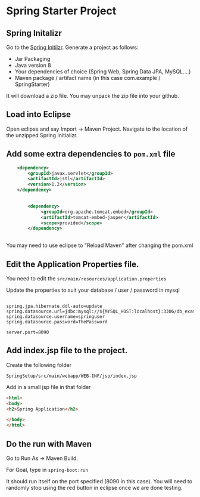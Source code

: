 # Spring Starter Project

## Spring Initalizr

Go to the [Spring Initilzr](https://start.spring.io).  Generate a project as follows:
 * Jar Packaging
 * Java version 8
 * Your dependencies of choice (Spring Web, Spring Data JPA, MySQL....)
 * Maven package / artifact name (in this case com.example / SpringStarter)

It will download a zip file.  You may unpack the zip file into your github.


## Load into Eclipse

Open eclipse and say Import -> Maven Project.
Navigate to the location of the unzipped Spring Initializr.


## Add some extra dependencies to `pom.xml` file

```xml
	<dependency> 
		<groupId>javax.servlet</groupId> 
		<artifactId>jstl</artifactId>
 		<version>1.2</version> 
	</dependency>
			

        <dependency>
             <groupId>org.apache.tomcat.embed</groupId>
             <artifactId>tomcat-embed-jasper</artifactId>
             <scope>provided</scope>
        </dependency>
		
````	 

You may need to use eclipse to "Reload Maven" after changing the pom.xml

## Edit the Application Properties file.

You need to edit the `src/main/resources/application.properties`

Update the properties to suit your database / user / password in mysql

```text

spring.jpa.hibernate.ddl-auto=update
spring.datasource.url=jdbc:mysql://${MYSQL_HOST:localhost}:3306/db_example
spring.datasource.username=springuser
spring.datasource.password=ThePassword

server.port=8090

```

## Add index.jsp file to the project.

Create the following folder

`SpringSetup/src/main/webapp/WEB-INF/jsp/index.jsp`

Add in a small jsp file in that folder

```html
<html>
<body>
<h2>Spring Application</h2>

</body>
</html>

```

## Do the run with Maven

Go to Run As -> Maven Build.

For Goal, type in `spring-boot:run`

It should run itself on the port specified (8090 in this case).  You will need to randomly stop using the red button in eclipse once we are done testing.




